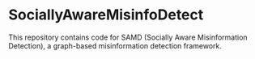 # SociallyAwareMisinfoDetect
This repository contains code for SAMD (Socially Aware Misinformation Detection), a graph-based misinformation detection framework.
